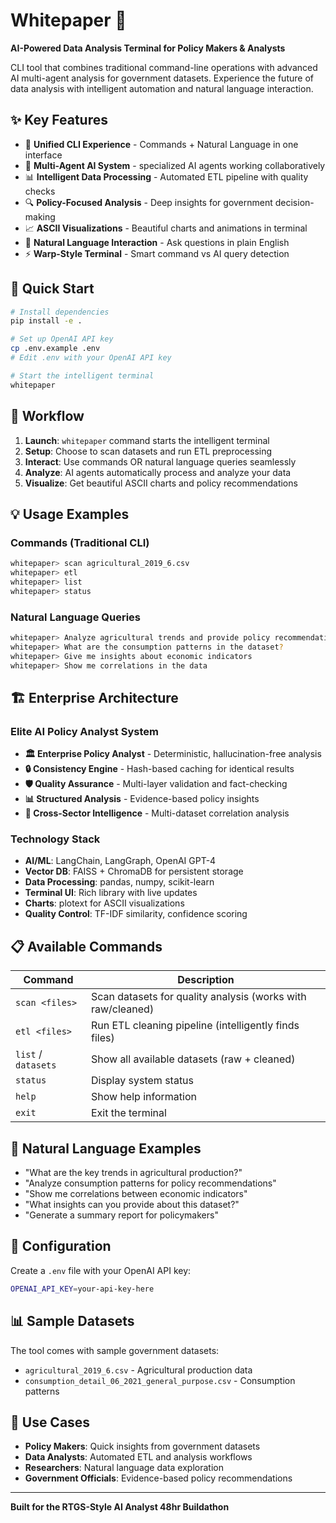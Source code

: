 # Whitepaper 🤖

**AI-Powered Data Analysis Terminal for Policy Makers & Analysts**

 CLI tool that combines traditional command-line operations with advanced AI multi-agent analysis for government datasets. Experience the future of data analysis with intelligent automation and natural language interaction.

## ✨ Key Features

- 🚀 **Unified CLI Experience** - Commands + Natural Language in one interface
- 🤖 **Multi-Agent AI System** -  specialized AI agents working collaboratively
- 📊 **Intelligent Data Processing** - Automated ETL pipeline with quality checks
- 🔍 **Policy-Focused Analysis** - Deep insights for government decision-making
- 📈 **ASCII Visualizations** - Beautiful charts and animations in terminal
- 💬 **Natural Language Interaction** - Ask questions in plain English
- ⚡ **Warp-Style Terminal** - Smart command vs AI query detection

## 🎯 Quick Start

```bash
# Install dependencies
pip install -e .

# Set up OpenAI API key
cp .env.example .env
# Edit .env with your OpenAI API key

# Start the intelligent terminal
whitepaper
```

## 🔄 Workflow

1. **Launch**: `whitepaper` command starts the intelligent terminal
2. **Setup**: Choose to scan datasets and run ETL preprocessing
3. **Interact**: Use commands OR natural language queries seamlessly
4. **Analyze**: AI agents automatically process and analyze your data
5. **Visualize**: Get beautiful ASCII charts and policy recommendations

## 💡 Usage Examples

### Commands (Traditional CLI)
```bash
whitepaper> scan agricultural_2019_6.csv
whitepaper> etl
whitepaper> list
whitepaper> status
```

### Natural Language Queries
```bash
whitepaper> Analyze agricultural trends and provide policy recommendations
whitepaper> What are the consumption patterns in the dataset?
whitepaper> Give me insights about economic indicators
whitepaper> Show me correlations in the data
```

## 🏗️ Enterprise Architecture

### Elite AI Policy Analyst System
- **🏛️ Enterprise Policy Analyst** - Deterministic, hallucination-free analysis
- **🔒 Consistency Engine** - Hash-based caching for identical results
- **🛡️ Quality Assurance** - Multi-layer validation and fact-checking
- **📊 Structured Analysis** - Evidence-based policy insights
- **🎯 Cross-Sector Intelligence** - Multi-dataset correlation analysis

### Technology Stack
- **AI/ML**: LangChain, LangGraph, OpenAI GPT-4
- **Vector DB**: FAISS + ChromaDB for persistent storage
- **Data Processing**: pandas, numpy, scikit-learn
- **Terminal UI**: Rich library with live updates
- **Charts**: plotext for ASCII visualizations
- **Quality Control**: TF-IDF similarity, confidence scoring

## 📋 Available Commands

| Command | Description |
|---------|-------------|
| `scan <files>` | Scan datasets for quality analysis (works with raw/cleaned) |
| `etl <files>` | Run ETL cleaning pipeline (intelligently finds files) |
| `list` / `datasets` | Show all available datasets (raw + cleaned) |
| `status` | Display system status |
| `help` | Show help information |
| `exit` | Exit the terminal |

## 🎨 Natural Language Examples

- "What are the key trends in agricultural production?"
- "Analyze consumption patterns for policy recommendations"
- "Show me correlations between economic indicators"
- "What insights can you provide about this dataset?"
- "Generate a summary report for policymakers"

## 🔧 Configuration

Create a `.env` file with your OpenAI API key:

```bash
OPENAI_API_KEY=your-api-key-here
```

## 📊 Sample Datasets

The tool comes with sample government datasets:
- `agricultural_2019_6.csv` - Agricultural production data
- `consumption_detail_06_2021_general_purpose.csv` - Consumption patterns

## 🎯 Use Cases

- **Policy Makers**: Quick insights from government datasets
- **Data Analysts**: Automated ETL and analysis workflows
- **Researchers**: Natural language data exploration
- **Government Officials**: Evidence-based policy recommendations

---

**Built for the RTGS-Style AI Analyst 48hr Buildathon**
